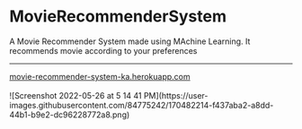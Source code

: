 # MovieRecommenderSystem
A Movie Recommender System made using MAchine Learning. It recommends movie according to your preferences
</br>
<hr></hr>
<a href="https://movie-recommender-system-ka.herokuapp.com/">movie-recommender-system-ka.herokuapp.com</a>
</br>
</hr>
</br>
![Screenshot 2022-05-26 at 5 14 41 PM](https://user-images.githubusercontent.com/84775242/170482214-f437aba2-a8dd-44b1-b9e2-dc96228772a8.png)
